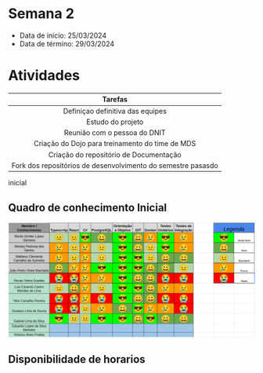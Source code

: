 # Semana 2

- Data de início: 25/03/2024
- Data de término: 29/03/2024

# Atividades

| Tarefas |
|:-:|
|Definiçao definitiva das equipes|
|Estudo do projeto|
|Reunião com o pessoa do DNIT|
|Criação do Dojo para treinamento do time de MDS|
|Criação do repositório de Documentação|
|Fork dos repositórios de desenvolvimento do semestre pasasdo|
inicial
## Quadro de conhecimento Inicial

![Quadro de conhecimento](../assets/quadro-conhecimento/quadro_conhecimentos_semana2.png)

## Disponibilidade de horarios
